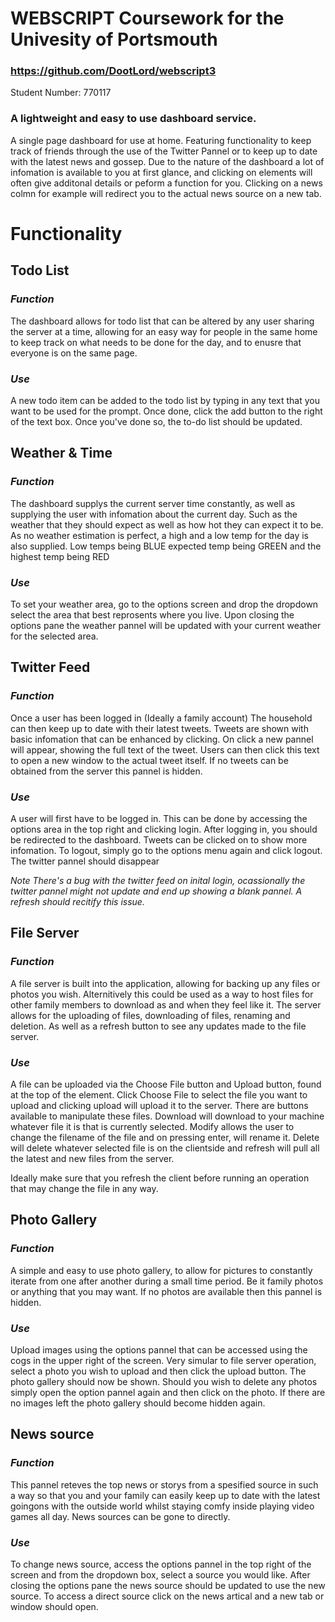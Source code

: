 # WEBSCRIPT Coursework for the Univesity of Portsmouth
### https://github.com/DootLord/webscript3

Student Number: 770117

### A lightweight and easy to use dashboard service.

A single page dashboard for use at home. Featuring functionality to keep track of friends through the use of the Twitter Pannel
or to keep up to date with the latest news and gossep. Due to the nature of the dashboard a lot of infomation is available to you
at first glance, and clicking on elements will often give additonal details or peform a function for you. Clicking on a news colmn for 
example will redirect you to the actual news source on a new tab.

# Functionality

## Todo List

### *Function*

The dashboard allows for todo list that can be altered by any user sharing the server at a time, allowing for an easy way for people in the same home to keep track on what needs to be done for the day, and to enusre that everyone is on the same page.

### *Use*

A new todo item can be added to the todo list by typing in any text that you want to be used for the prompt. Once done, click the add button to the right of the text box. Once you've done so, the to-do list should be updated. 

## Weather & Time

### *Function*

The dashboard supplys the current server time constantly, as well as supplying the user with infomation about the current day. Such as the weather that they should expect as well as how hot they can expect it to be. As no weather estimation is perfect, a high and a low temp for the day is also supplied. Low temps being BLUE expected temp being GREEN and the highest temp being RED

### *Use*

To set your weather area, go to the options screen and drop the dropdown select the area that best reprosents where you live. Upon closing the options pane the weather pannel will be updated with your current weather for the selected area.


## Twitter Feed

### *Function*

Once a user has been logged in (Ideally a family account) The household can then keep up to date with their latest tweets. Tweets are shown with basic infomation that can be enhanced by clicking. On click a new pannel will appear, showing the full text of the tweet. Users can then click this text to open a new window to the actual tweet itself. If no tweets can be obtained from the server this pannel is hidden.

### *Use*

A user will first have to be logged in. This can be done by accessing the options area in the top right and clicking login. After logging in, you should be redirected to the dashboard. Tweets can be clicked on to show more infomation. To logout, simply go to the options menu again and click logout. The twitter pannel should disappear

*Note There's a bug with the twitter feed on inital login, ocassionally the twitter pannel might not update and end up showing a blank pannel. A refresh should recitify this issue.*

## File Server

### *Function*

A file server is built into the application, allowing for backing up any files or photos you wish. Alternitively this could be used as a way to host files for other family members to download as and when they feel like it. The server allows for the uploading of files, downloading of files, renaming and deletion. As well as a refresh button to see any updates made to the file server.

### *Use*

A file can be uploaded via the Choose File button and Upload button, found at the top of the element. Click Choose File to select the file you want to upload and clicking upload will upload it to the server. There are buttons available to manipulate these files. Download will download to your machine whatever file it is that is currently selected. Modify allows the user to change the filename of the file and on pressing enter, will rename it. Delete will delete whatever selected file is on the clientside and refresh will pull all the latest and new files from the server.

Ideally make sure that you refresh the client before running an operation that may change the file in any way.

## Photo Gallery

### *Function*
A simple and easy to use photo gallery, to allow for pictures to constantly iterate from one after another during a small time period. Be it family photos or anything that you may want. If no photos are available then this pannel is hidden.

### *Use*
Upload images using the options pannel that can be accessed using the cogs in the upper right of the screen. Very simular to file server operation, select a photo you wish to upload and then click the upload button. The photo gallery should now be shown. Should you wish to delete any photos simply open the option pannel again and then click on the photo. If there are no images left the photo gallery should become hidden again.

## News source

### *Function*
This pannel reteves the top news or storys from a spesified source in such a way so that you and your family can easily keep up to date with the latest goingons with the outside world whilst staying comfy inside playing video games all day. News sources can be gone to directly.

### *Use*
To change news source, access the options pannel in the top right of the screen and from the dropdown box, select a source you would like. After closing the options pane the news source should be updated to use the new source. To access a direct source click on the news artical and a new tab or window should open.
